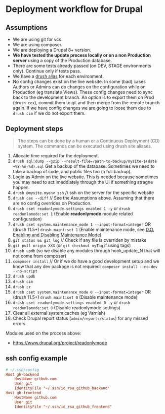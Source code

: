# Deployment workflow for Drupal

## Assumptions

- We are using git for vcs.
- We are using composer.
- We are deploying a Drupal 8+ version.
- **We have tested the update process locally or on a non Production server** using a copy of the Production database.
- There are some tests already passed (on DEV, STAGE environments only). Continue only if tests pass.
- We have a [drush alias](https://www.drush.org/latest/site-aliases) for each environment.
- No config changes exist on the live website. In some (bad) cases Authors or Admins can do changes on the configuration while on Production (eg translate Views). These config changes need to sync back to the development branch. An option is to export them on Prod (`drush cex`), commit them to git and then merge from the remote branch again. If we have config changes we are going to loose them due to `drush cim` if we do not export them.

## Deployment steps

> The steps can be done by a human or a Continuous Deployment (CD) system.
> The commands can be executed using drush site aliases.

1. Allocate time required for the deployment.
2. `drush sql:dump --gzip --result-file=/path-to-backup/mysite-$(date +%Y-%m-%d).sql` Get a backup of the database. Sometimes we need to take a backup of code, and public files too (a full backup).
3. Login as Admin on the live website. This is needed because sometimes you may need to act imeddiately through the UI if something stragne happen.
4. `drush @mysite.myenv ssh` // ssh on the server for the specific website
5. `drush cex --diff` // See the Assumptions above. Assuming that there are no config overrides on Production.
6. `drush cset readonlymode.settings enabled 1 -y` or `drush readonlamode:set 1` (Enable **readonlymode** module related configuration)
7. `drush cset system.maintenance_mode 1 --input-format=integer` OR (drush 11.5+) `drush maint:set 1` (Enable maintenance mode, see [D.O. Enabling and Disabling Maintenance Mode](https://www.drupal.org/docs/user_guide/en/extend-maintenance.html))
8. `git status && git log` // Check if any file is overriden by mistake
9. `git pull origin XXX` (or `git checkout myTag` if using tags)
10. `drush updb` (so we disable any modules through hook_update_N that will not come from composer)
11. `composer install` // Or if we do have a good development setup and we know that any dev package is not required: `composer install --no-dev --no-script`
12. `drush updb`
13. `drush cim`
14. `drush cr`
15. `drush cset system.maintenance_mode 0 --input-format=integer` OR (drush 11.5+) `drush maint:set 0` (Disable maintenance mode)
16. `drush cset readonlymode.settings enabled 0 -y` or `drush readonlamode:set 0` (Disable readonlymode settings)
17. Clear all external system caches (eg Varnish)
18. Check Drupal report status (`admin/reports/status`) for any missed errors.

Modules used on the process above:

- <https://www.drupal.org/project/readonlymode>

## ssh config example

```ini
# ~/.ssh/config
Host gh-backend
    HostName github.com
    User git
    IdentityFile "~/.ssh/id_rsa_github_backend"
Host gh-frontend
    HostName github.com
    User git
    IdentityFile "~/.ssh/id_rsa_github_frontend"
```

